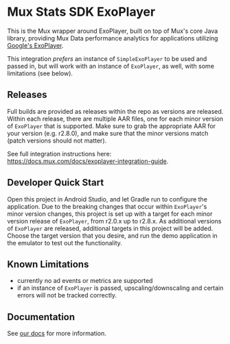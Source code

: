 # Mux Stats SDK ExoPlayer

This is the Mux wrapper around ExoPlayer, built on top of Mux's core Java library,
providing Mux Data performance analytics for applications utilizing
[Google's ExoPlayer](https://github.com/google/ExoPlayer).

This integration _prefers_ an instance of `SimpleExoPlayer` to be used and passed in, but will work with an instance of `ExoPlayer`, as well, with some limitations (see below).

## Releases

Full builds are provided as releases within the repo as versions are released. Within each release, there are multiple AAR files, one for each minor version of `ExoPlayer` that is supported. Make sure to grab the appropriate AAR for your version (e.g. r2.8.0), and make sure that the minor versions match (patch versions should not matter).

See full integration instructions here: https://docs.mux.com/docs/exoplayer-integration-guide.

## Developer Quick Start

Open this project in Android Studio, and let Gradle run to configure the application. Due to the breaking changes that occur within `ExoPlayer`'s minor version changes, this project is set up with a target for each minor version release of `ExoPlayer`, from r2.0.x up to r2.8.x. As additional versions of `ExoPlayer` are released, additional targets in this project will be added. Choose the target version that you desire, and run the demo application in the emulator to test out the functionality.

## Known Limitations
 - currently no ad events or metrics are supported
 - if an instance of `ExoPlayer` is passed, upscaling/downscaling and certain
 errors will not be tracked correctly.

## Documentation
See [our docs](https://docs.mux.com/docs/android-integration-guide) for more information.
